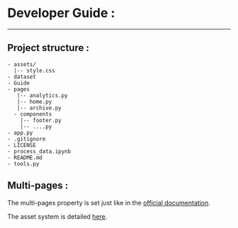 # Developer Guide : 

--- 

## Project structure : 
```shell
- assets/
  |-- style.css
- dataset
- Guide
- pages
   |-- analytics.py
   |-- home.py
   |-- archive.py
  - components
    |-- footer.py
    |-- ....py
- app.py
- .gitignore
- LICENSE
- process_data.ipynb
- README.md
- tools.py
```

## Multi-pages :
The multi-pages property is set just like in the [official documentation](https://dash.plotly.com/urls).

The asset system is detailed [here](https://dash.plotly.com/external-resources).
